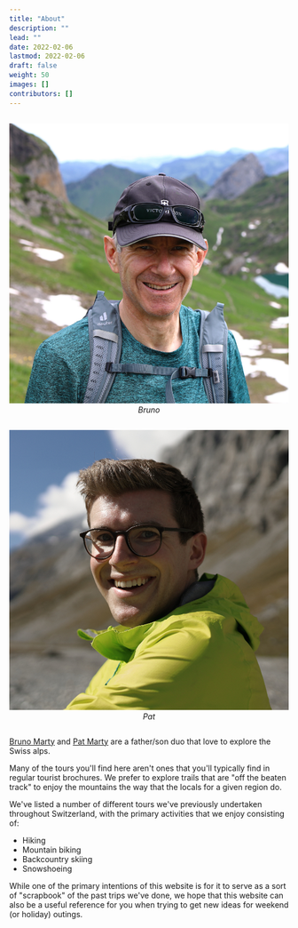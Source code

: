 ```yaml
---
title: "About"
description: ""
lead: ""
date: 2022-02-06
lastmod: 2022-02-06
draft: false
weight: 50
images: []
contributors: []
---
```


<link href="../style.css" rel="stylesheet"></link>

<div class="row">
    <div class="column">
        <p align="center">
            <img src="../contributors/bruno-marty/bmarty_profile.JPG" alt="" style="100%" class="center"/>
            <em>Bruno</em>
        </p>
    </div>
    <div class="column">
        <p align="center">
            <img src="../contributors/pat-marty/pmarty_profile.JPG" alt="" style="100%" class="center"/>
            <em>Pat</em>
        </p>
    </div>
</div>

<a href="../contributors/bruno-marty">Bruno Marty</a> and <a href="../contributors/pat-marty">Pat Marty</a> are a father/son duo that love to explore the Swiss alps.

Many of the tours you'll find here aren't ones that you'll typically find in regular tourist brochures.  We prefer to explore trails that are "off the beaten track" to enjoy the mountains the way that the locals for a given region do.

We've listed a number of different tours we've previously undertaken throughout Switzerland, with the primary activities that we enjoy consisting of:

- Hiking
- Mountain biking
- Backcountry skiing
- Snowshoeing

While one of the primary intentions of this website is for it to serve as a sort of "scrapbook" of the past trips we've done, we hope that this website can also be a useful reference for you when trying to get new ideas for weekend (or holiday) outings.